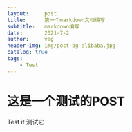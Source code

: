 ```yaml
---
layout:     post
title:      第一个markdown文档编写
subtitle:   markdown编写
date:       2021-7-2
author:     veg
header-img: img/post-bg-alibaba.jpg
catalog: true
tags:
    - Test
---
```


# 这是一个测试的POST

Test it
测试它
